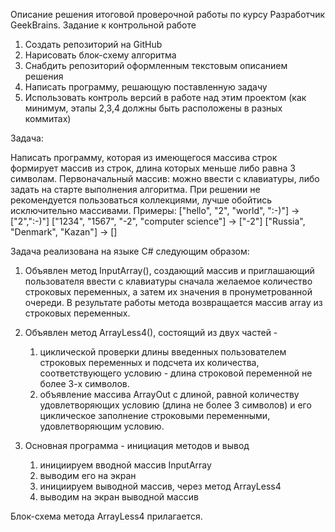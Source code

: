 Описание решения итоговой проверочной работы по курсу Разработчик GeekBrains.
Задание к контрольной работе

1. Создать репозиторий на GitHub
2. Нарисовать блок-схему алгоритма
3. Снабдить репозиторий оформленным текстовым описанием решения
4. Написать программу, решающую поставленную задачу
5. Использовать контроль версий в работе над этим проектом (как минимум, этапы 2,3,4 должны быть расположены в разных коммитах)

Задача: 

Написать программу, которая из имеющегося массива строк
формирует массив из строк, длина которых меньше либо равна 3 символам.
Первоначальный массив: можно ввести с клавиатуры, либо задать на старте выполнения алгоритма.
При решении не рекомендуется пользоваться коллекциями,
лучше обойтись исключительно массивами.
    Примеры:
    ["hello", "2", "world", ":-)"] -> ["2",":-)"]
    ["1234", "1567", "-2", "computer science"] -> ["-2"]
    ["Russia", "Denmark", "Kazan"] -> []

Задача реализована на языке С# следующим образом:

1. Объявлен метод InputArray(), создающий массив и приглашающий пользователя ввести с клавиатуры сначала желаемое количество строковых переменных, а затем их значения в пронуметрованной очереди. В результате работы метода возвращается массив array из строковых переменных.

2. Объявлен метод ArrayLess4(), состоящий из двух частей - 
    1) циклической проверки длины введенных пользователем строковых переменных и подсчета их количества, соответствующего условию - длина строковой переменной не более 3-х символов. 
    2) объявление массива ArrayOut с длиной, равной количеству удовлетворяющих условию (длина не более 3 символов) и его циклическое заполнение строковыми переменными, удовлетворяющим условию. 

3. Основная программа - инициация методов и вывод

    1) инициируем вводной массив InputArray
    2) выводим его на экран
    3) инициируем выводной массив, через метод ArrayLess4
    4) выводим на экран выводной массив

Блок-схема метода ArrayLess4 прилагается.
